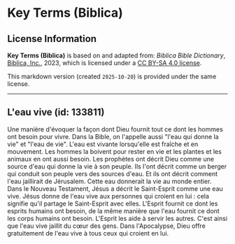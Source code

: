 # Key Terms (Biblica)

## License Information

**Key Terms (Biblica)** is based on and adapted from: _Biblica Bible Dictionary_, [Biblica, Inc.](https://www.biblica.com/), 2023, which is licensed under a [CC BY-SA 4.0 license](https://creativecommons.org/licenses/by-sa/4.0/legalcode.en).

This markdown version (created `2025-10-20`) is provided under the same license.



--------------------------------

## L'eau vive (id: 133811)

Une manière d'évoquer la façon dont Dieu fournit tout ce dont les hommes ont besoin pour vivre. Dans la Bible, on l'appelle aussi "l'eau qui donne la vie" et "l'eau de vie". L'eau est vivante lorsqu'elle est fraîche et en mouvement. Les hommes la boivent pour rester en vie et les plantes et les animaux en ont aussi besoin. Les prophètes ont décrit Dieu comme une source d'eau qui donne la vie à son peuple. Ils l'ont décrit comme un berger qui conduit son peuple vers des sources d'eau. Et ils ont décrit comment l'eau jaillirait de Jérusalem. Cette eau donnerait la vie au monde entier. Dans le Nouveau Testament, Jésus a décrit le Saint\-Esprit comme une eau vive. Jésus donne de l'eau vive aux personnes qui croient en lui : cela signifie qu'il partage le Saint\-Esprit avec elles. L'Esprit fournit ce dont les esprits humains ont besoin, de la même manière que l'eau fournit ce dont les corps humains ont besoin. L'Esprit les aide à servir les autres. C'est ainsi que l'eau vive jaillit du cœur des gens. Dans l'Apocalypse, Dieu offre gratuitement de l'eau vive à tous ceux qui croient en lui.


